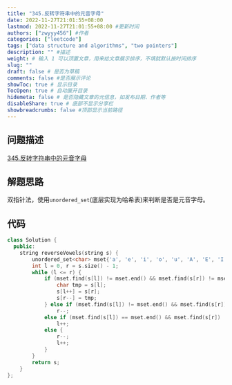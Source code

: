 ```yaml
---
title: "345.反转字符串中的元音字母"
date: 2022-11-27T21:01:55+08:00
lastmod: 2022-11-27T21:01:55+08:00 #更新时间
authors: ["zwyyy456"] #作者
categories: ["leetcode"]
tags: ["data structure and algorithms", "two pointers"]
description: "" #描述
weight: # 输入 1 可以顶置文章，用来给文章展示排序，不填就默认按时间排序
slug: ""
draft: false # 是否为草稿
comments: false #是否展示评论
showToc: true # 显示目录
TocOpen: true # 自动展开目录
hidemeta: false # 是否隐藏文章的元信息，如发布日期、作者等
disableShare: true # 底部不显示分享栏
showbreadcrumbs: false #顶部显示当前路径
---
```

## 问题描述
[345.反转字符串中的元音字母](https://leetcode.cn/problems/reverse-vowels-of-a-string/)

## 解题思路
双指针法，使用`unordered_set`(底层实现为哈希表)来判断是否是元音字母。

## 代码
```cpp
class Solution {
  public:
    string reverseVowels(string s) {
        unordered_set<char> mset{'a', 'e', 'i', 'o', 'u', 'A', 'E', 'I', 'O', 'U'};
        int l = 0, r = s.size() - 1;
        while (l <= r) {
            if (mset.find(s[l]) != mset.end() && mset.find(s[r]) != mset.end()) {
                char tmp = s[l];
                s[l++] = s[r];
                s[r--] = tmp;
            } else if (mset.find(s[l]) != mset.end() && mset.find(s[r]) == mset.end())
                r--;
            else if (mset.find(s[l]) == mset.end() && mset.find(s[r]) != mset.end())
                l++;
            else {
                r--;
                l++;
            }
        }
        return s;
    }
};
```

